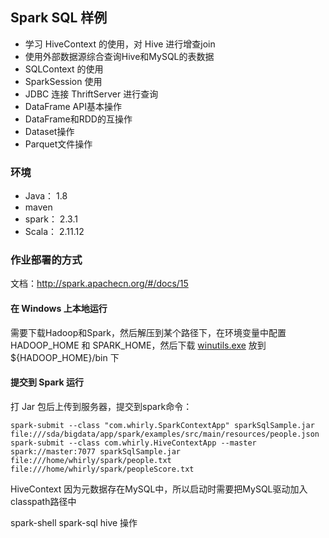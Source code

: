 
## Spark SQL 样例

- 学习 HiveContext 的使用，对 Hive 进行增查join
- 使用外部数据源综合查询Hive和MySQL的表数据
- SQLContext 的使用
- SparkSession 使用
- JDBC 连接 ThriftServer 进行查询
- DataFrame API基本操作
- DataFrame和RDD的互操作
- Dataset操作
- Parquet文件操作

### 环境

- Java： 1.8
- maven
- spark： 2.3.1
- Scala： 2.11.12


### 作业部署的方式

文档：http://spark.apachecn.org/#/docs/15

#### 在 Windows 上本地运行

需要下载Hadoop和Spark，然后解压到某个路径下，在环境变量中配置 HADOOP_HOME 和 SPARK_HOME，然后下载 [winutils.exe](https://github.com/srccodes/hadoop-common-2.2.0-bin/tree/master/bin) 放到 ${HADOOP_HOME}/bin 下 


#### 提交到 Spark 运行

打 Jar 包后上传到服务器，提交到spark命令：
```$xslt
spark-submit --class "com.whirly.SparkContextApp" sparkSqlSample.jar file:///sda/bigdata/app/spark/examples/src/main/resources/people.json
spark-submit --class com.whirly.HiveContextApp --master spark://master:7077 sparkSqlSample.jar file:///home/whirly/spark/people.txt file:///home/whirly/spark/peopleScore.txt
```


HiveContext 因为元数据存在MySQL中，所以启动时需要把MySQL驱动加入classpath路径中



spark-shell  spark-sql hive 操作
